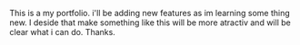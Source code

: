 This is a my portfolio. i'll be adding new features as im learning some thing new. 
I deside that make something like this will be more atractiv and will be clear what i can do.
Thanks.